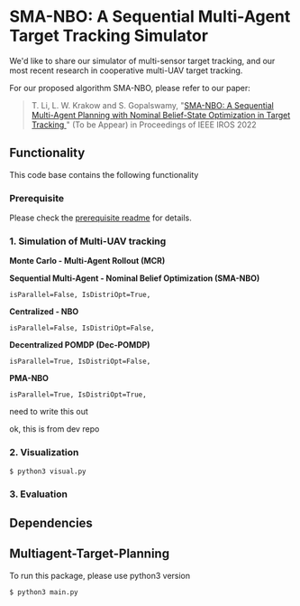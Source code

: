 # SMA-NBO: A Sequential Multi-Agent Target Tracking Simulator

We'd like to share our simulator of multi-sensor target tracking, and our most recent research in cooperative multi-UAV target tracking.

For our proposed algorithm SMA-NBO, please refer to our paper:

>T. Li, L. W. Krakow and S. Gopalswamy, "[SMA-NBO: A Sequential Multi-Agent Planning with Nominal Belief-State Optimization in Target Tracking
](https://arxiv.org/abs/2203.01507)" (To be Appear) in Proceedings of IEEE IROS 2022

## Functionality

This code base contains the following functionality

### Prerequisite

Please check the [prerequisite readme](https://github.com/TianqiLi7398/SMA_NBO/blob/main/data/env/prerequisite.md) for details.

### 1. Simulation of Multi-UAV tracking

**Monte Carlo - Multi-Agent Rollout (MCR)**


**Sequential Multi-Agent - Nominal Belief Optimization (SMA-NBO)**

```
isParallel=False, IsDistriOpt=True, 
```

**Centralized - NBO**

```
isParallel=False, IsDistriOpt=False,
```

**Decentralized POMDP (Dec-POMDP)**
```
isParallel=True, IsDistriOpt=False,
```

**PMA-NBO**
```
isParallel=True, IsDistriOpt=True, 
```

need to write this out

ok, this is from dev repo

### 2. Visualization

`$ python3 visual.py`

### 3. Evaluation

## Dependencies



## Multiagent-Target-Planning

To run this package, please use python3 version

`$ python3 main.py` 
